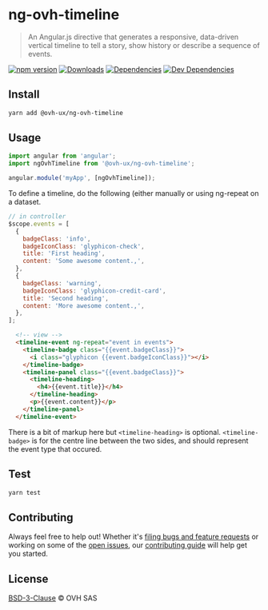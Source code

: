 # ng-ovh-timeline

> An Angular.js directive that generates a responsive, data-driven vertical timeline to tell a story, show history or describe a sequence of events.

[![npm version](https://badgen.net/npm/v/@ovh-ux/ng-ovh-timeline)](https://www.npmjs.com/package/@ovh-ux/ng-ovh-timeline) [![Downloads](https://badgen.net/npm/dt/@ovh-ux/ng-ovh-timeline)](https://npmjs.com/package/@ovh-ux/ng-ovh-timeline) [![Dependencies](https://badgen.net/david/dep/ovh/manager/packages/components/ng-ovh-timeline)](https://npmjs.com/package/@ovh-ux/ng-ovh-timeline?activeTab=dependencies) [![Dev Dependencies](https://badgen.net/david/dev/ovh/manager/packages/components/ng-ovh-timeline)](https://npmjs.com/package/@ovh-ux/ng-ovh-timeline?activeTab=dependencies)

## Install

```sh
yarn add @ovh-ux/ng-ovh-timeline
```

## Usage

```js
import angular from 'angular';
import ngOvhTimeline from '@ovh-ux/ng-ovh-timeline';

angular.module('myApp', [ngOvhTimeline]);
```

To define a timeline, do the following (either manually or using ng-repeat on a dataset.

```javascript
// in controller
$scope.events = [
  {
    badgeClass: 'info',
    badgeIconClass: 'glyphicon-check',
    title: 'First heading',
    content: 'Some awesome content.,',
  },
  {
    badgeClass: 'warning',
    badgeIconClass: 'glyphicon-credit-card',
    title: 'Second heading',
    content: 'More awesome content.,',
  },
];
```

```html
  <!-- view -->
  <timeline-event ng-repeat="event in events">
    <timeline-badge class="{{event.badgeClass}}">
      <i class="glyphicon {{event.badgeIconClass}}"></i>
    </timeline-badge>
    <timeline-panel class="{{event.badgeClass}}">
      <timeline-heading>
        <h4>{{event.title}}</h4>
      </timeline-heading>
      <p>{{event.content}}</p>
    </timeline-panel>
  </timeline-event>
```
There is a bit of markup here but `<timeline-heading>` is optional.
`<timeline-badge>` is for the centre line between the two sides, and should represent the event type that occured.

## Test

```sh
yarn test
```

## Contributing

Always feel free to help out! Whether it's [filing bugs and feature requests](https://github.com/ovh/manager/issues/new) or working on some of the [open issues](https://github.com/ovh/manager/issues), our [contributing guide](https://github.com/ovh/manager/blob/master/CONTRIBUTING.md) will help get you started.

## License

[BSD-3-Clause](LICENSE) © OVH SAS
